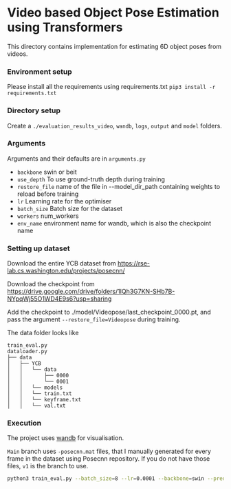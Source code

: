 # Video based Object Pose Estimation using Transformers

This directory contains implementation for estimating 6D object poses from videos.

### Environment setup
Please install all the requirements using requirements.txt
```pip3 install -r requirements.txt```

### Directory setup
Create a `./evaluation_results_video`, `wandb`, `logs`, `output` and `model` folders. 

### Arguments
Arguments and their defaults are in ```arguments.py```
-  ```backbone``` swin or beit
-  ```use_depth``` To use ground-truth depth during training
-  ```restore_file``` name of the file in --model_dir_path containing weights to reload before training
-  ```lr``` Learning rate for the optimiser
-  ```batch_size``` Batch size for the dataset
-  ```workers``` num_workers
-  ```env_name``` environment name for wandb, which is also the checkpoint name


### Setting up dataset

Download the entire YCB dataset from https://rse-lab.cs.washington.edu/projects/posecnn/    

Download the checkpoint from https://drive.google.com/drive/folders/1lQh3G7KN-SHb7B-NYpqWj55O1WD4E9s6?usp=sharing 

Add the checkpoint to ./model/Videopose/last_checkpoint_0000.pt, and pass the argument ```--restore_file=Videopose``` during training. 

The data folder looks like
          
```
train_eval.py
dataloader.py
├── data
│   ├── YCB
│   │   └── data
│   │       ├── 0000
│   │       └── 0001
│   │   └── models
│   │   └── train.txt
│   │   └── keyframe.txt
│   │   └── val.txt

```
### Execution

The project uses [wandb](https://wandb.ai) for visualisation.

```Main``` branch uses ```-posecnn.mat``` files, that I manually generated for every frame in the dataset using Posecnn repository. If you do not have those files, ```v1``` is the branch to use. 


```bash
python3 train_eval.py --batch_size=8 --lr=0.0001 --backbone=swin --predict_future=1 --use_depth=1 --video_length=5 --workers=12
```
